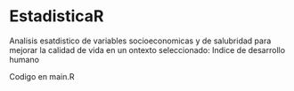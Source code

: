 # EstadisticaR
Analisis esatdistico de variables socioeconomicas y de salubridad para mejorar la calidad de vida en un ontexto seleccionado: Indice de desarrollo humano

Codigo en main.R
